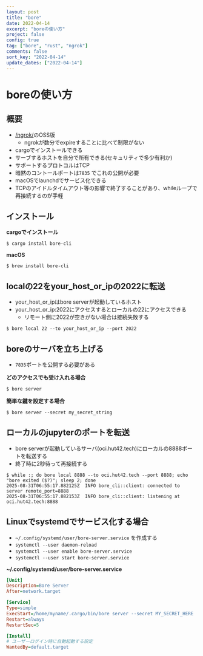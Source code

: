 ```yaml
---
layout: post
title: "bore"
date: 2022-04-14
excerpt: "boreの使い方"
project: false
config: true
tag: ["bore", "rust", "ngrok"]
comments: false
sort_key: "2022-04-14"
update_dates: ["2022-04-14"]
---
```


# boreの使い方

## 概要
 - [/ngrok/](/ngrok/)のOSS版
   - ngrokが数分でexpireすることに比べて制限がない
 - cargoでインストールできる
 - サーブするホストを自分で所有できる(セキュリティで多少有利か)
 - サポートするプロトコルはTCP
 - 暗黙のコントールポートは`7835` でこれの公開が必要
 - macOSでlaunchdでサービス化できる
 - TCPのアイドルタイムアウト等の影響で終了することがあり、whileループで再接続するのが手軽

## インストール

**cargoでインストール**
```console
$ cargo install bore-cli
```

**macOS**
```console
$ brew install bore-cli
```

## localの22をyour_host_or_ipの2022に転送
 - your_host_or_ipはbore serverが起動しているホスト
 - your_host_or_ip:2022にアクセスするとローカルの22にアクセスできる
   - リモート側に2022が空きがない場合は接続失敗する

```console
$ bore local 22 --to your_host_or_ip --port 2022
```

## boreのサーバを立ち上げる
 - `7835`ポートを公開する必要がある

**どのアクセスでも受け入れる場合**  
```console
$ bore server 
```

**簡単な鍵を設定する場合**  
```console
$ bore server --secret my_secret_string
```

## ローカルのjupyterのポートを転送
 - bore serverが起動しているサーバ(oci.hut42.tech)にローカルの8888ポートを転送する
 - 終了時に2秒待って再接続する

```console
$ while :; do bore local 8888 --to oci.hut42.tech --port 8888; echo "bore exited ($?)"; sleep 2; done
2025-08-31T06:55:17.882125Z  INFO bore_cli::client: connected to server remote_port=8888
2025-08-31T06:55:17.882153Z  INFO bore_cli::client: listening at oci.hut42.tech:8888
```

## Linuxでsystemdでサービス化する場合
 - `~/.config/systemd/user/bore-server.service` を作成する
 - `systemctl --user daemon-reload`
 - `systemctl --user enable bore-server.service`
 - `systemctl --user start bore-server.service`

**~/.config/systemd/user/bore-server.service**
```ini
[Unit]
Description=Bore Server
After=network.target

[Service]
Type=simple
ExecStart=/home/myname/.cargo/bin/bore server --secret MY_SECRET_HERE
Restart=always
RestartSec=5

[Install]
# ユーザーログイン時に自動起動する設定
WantedBy=default.target
```

